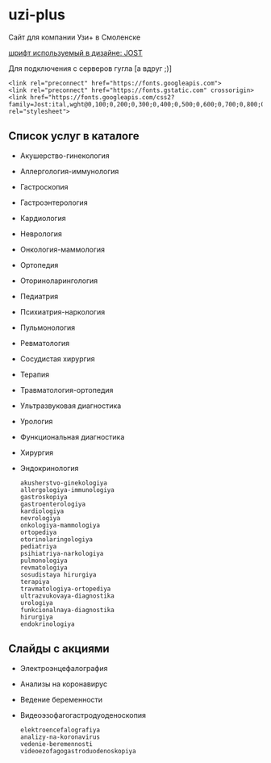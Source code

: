 # uzi-plus
 Сайт для компании Узи+ в Смоленске

[шрифт используемый в дизайне: JOST](https://fonts.google.com/share?selection.family=Jost:wght@400;500;600)

Для подключения с серверов гугла [а вдруг ;)]

    <link rel="preconnect" href="https://fonts.googleapis.com">
    <link rel="preconnect" href="https://fonts.gstatic.com" crossorigin>
    <link href="https://fonts.googleapis.com/css2?family=Jost:ital,wght@0,100;0,200;0,300;0,400;0,500;0,600;0,700;0,800;0,900;1,100;1,200;1,300;1,400;1,500;1,600;1,700;1,800;1,900&display=swap" rel="stylesheet">

## Список услуг в каталоге

- Акушерство-гинекология
- Аллергология-иммунология
- Гастроскопия
- Гастроэнтерология
- Кардиология
- Неврология
- Онкология-маммология
- Ортопедия
- Оториноларингология
- Педиатрия
- Психиатрия-наркология
- Пульмонология
- Ревматология
- Сосудистая хирургия
- Терапия
- Травматология-ортопедия
- Ультразвуковая диагностика
- Урология
- Функциональная диагностика
- Хирургия
- Эндокринология

      akusherstvo-ginekologiya
      allergologiya-immunologiya
      gastroskopiya
      gastroenterologiya
      kardiologiya
      nevrologiya
      onkologiya-mammologiya
      ortopediya
      otorinolaringologiya
      pediatriya
      psihiatriya-narkologiya
      pulmonologiya
      revmatologiya
      sosudistaya hirurgiya
      terapiya
      travmatologiya-ortopediya
      ultrazvukovaya-diagnostika
      urologiya
      funkcionalnaya-diagnostika
      hirurgiya
      endokrinologiya

## Слайды с акциями

- Электроэнцефалография
- Анализы на коронавирус
- Ведение беременности
- Видеоэзофагогастродуоденоскопия

      elektroencefalografiya
      analizy-na-koronavirus
      vedenie-beremennosti
      videoezofagogastroduodenoskopiya
